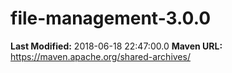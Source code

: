 # file-management-3.0.0

**Last Modified:** 2018-06-18 22:47:00.0
**Maven URL:** https://maven.apache.org/shared-archives/
